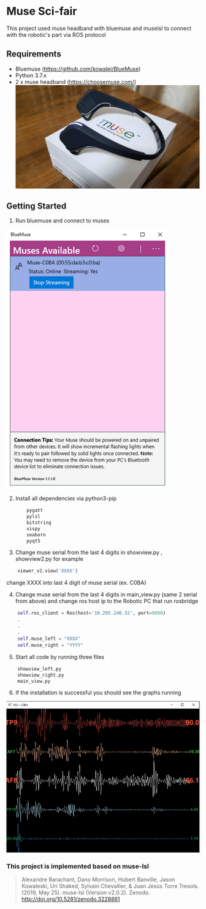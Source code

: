 
# Muse Sci-fair

This project used muse headband with bluemuse and muselsl to connect with the robotic's part via ROS protocol

## Requirements

- Bluemuse (https://github.com/kowalej/BlueMuse)
- Python 3.7.x
- 2 x muse headband (https://choosemuse.com/)
![Muse](muse.jpg)

## Getting Started

1. Run bluemuse and connect to muses

![Bluemuse](bluemuse.png)

2. Install all dependencies via python3-pip
    ```
        pygatt
        pylsl
        bitstring
        vispy
        seaborn
        pyqt5
    ```

3. Change muse serial from the last 4 digits in showview.py , showview2.py
for example
```python
    viewer_v2.view('XXXX')
```

change XXXX into last 4 digit of muse serial (ex. C0BA)

4. Change muse serial from the last 4 digits in main_view.py (same 2 serial from above) and change ros host ip to the Robotic PC that run rosbridge
```python
    self.ros_client = Ros(host='10.205.240.32', port=9090)  
    .
    .
    .
    self.muse_left = "XXXX"
    self.muse_right = "YYYY"
```

5. Start all code by running three files

```
    showview_left.py
    showview_right.py
    main_view.py
```

6. If the installation is successful you should see the graphs running

![muse_stream](muse_stream.png)

### This project is implemented based on muse-lsl 
> Alexandre Barachant, Dano Morrison, Hubert Banville, Jason Kowaleski, Uri Shaked, Sylvain Chevallier, & Juan Jesús Torre Tresols. (2019, May 25). muse-lsl (Version v2.0.2). Zenodo. http://doi.org/10.5281/zenodo.3228861
